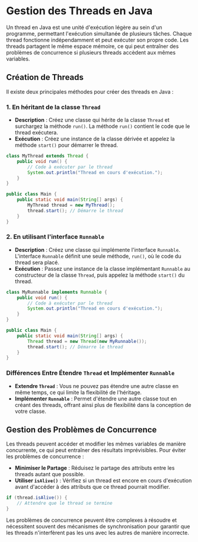 # Gestion des Threads en Java

Un thread en Java est une unité d'exécution légère au sein d'un programme, permettant l'exécution simultanée de plusieurs tâches. Chaque thread fonctionne indépendamment et peut exécuter son propre code. Les threads partagent le même espace mémoire, ce qui peut entraîner des problèmes de concurrence si plusieurs threads accèdent aux mêmes variables.

## Création de Threads

Il existe deux principales méthodes pour créer des threads en Java :

### 1. **En héritant de la classe `Thread`**

- **Description** : Créez une classe qui hérite de la classe `Thread` et surchargez la méthode `run()`. La méthode `run()` contient le code que le thread exécutera.
- **Exécution** : Créez une instance de la classe dérivée et appelez la méthode `start()` pour démarrer le thread.

```java
class MyThread extends Thread {
    public void run() {
        // Code à exécuter par le thread
        System.out.println("Thread en cours d'exécution.");
    }
}

public class Main {
    public static void main(String[] args) {
        MyThread thread = new MyThread();
        thread.start(); // Démarre le thread
    }
}
```

### 2. **En utilisant l'interface `Runnable`**

- **Description** : Créez une classe qui implémente l'interface `Runnable`. L'interface `Runnable` définit une seule méthode, `run()`, où le code du thread sera placé.
- **Exécution** : Passez une instance de la classe implémentant `Runnable` au constructeur de la classe `Thread`, puis appelez la méthode `start()` du thread.

```java
class MyRunnable implements Runnable {
    public void run() {
        // Code à exécuter par le thread
        System.out.println("Thread en cours d'exécution.");
    }
}

public class Main {
    public static void main(String[] args) {
        Thread thread = new Thread(new MyRunnable());
        thread.start(); // Démarre le thread
    }
}
```

### Différences Entre Étendre `Thread` et Implémenter `Runnable`

- **Extendre `Thread`** : Vous ne pouvez pas étendre une autre classe en même temps, ce qui limite la flexibilité de l'héritage.
- **Implémenter `Runnable`** : Permet d'étendre une autre classe tout en créant des threads, offrant ainsi plus de flexibilité dans la conception de votre classe.

## Gestion des Problèmes de Concurrence

Les threads peuvent accéder et modifier les mêmes variables de manière concurrente, ce qui peut entraîner des résultats imprévisibles. Pour éviter les problèmes de concurrence :

- **Minimiser le Partage** : Réduisez le partage des attributs entre les threads autant que possible.
- **Utiliser `isAlive()`** : Vérifiez si un thread est encore en cours d'exécution avant d'accéder à des attributs que ce thread pourrait modifier.

```java
if (thread.isAlive()) {
    // Attendre que le thread se termine
}
```

Les problèmes de concurrence peuvent être complexes à résoudre et nécessitent souvent des mécanismes de synchronisation pour garantir que les threads n'interfèrent pas les uns avec les autres de manière incorrecte.